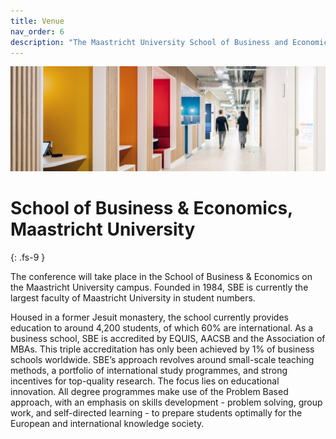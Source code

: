 ```yaml
---
title: Venue
nav_order: 6
description: "The Maastricht University School of Business and Economics is proud to host the Oligo Workshop 2021."
---
```


<picture>
  <source srcset="/img/venue.webp" type="image/webp">
  <img src="/img/venue.jpg" alt="Maastricht University">
</picture>

# School of Business & Economics, Maastricht University
{: .fs-9 }

The conference will take place in the School of Business & Economics on the Maastricht University campus.
Founded in 1984, SBE is currently the largest faculty of Maastricht University in student numbers. 

Housed in a former Jesuit monastery, the school currently provides education to around 4,200 students, of which 60% are international. 
As a business school, SBE is accredited by EQUIS, AACSB and the Association of MBAs. This triple accreditation has only been achieved by 1% of business schools worldwide. 
SBE’s approach revolves around small-scale teaching methods, a portfolio of international study programmes, and strong incentives for top-quality research. 
The focus lies on educational innovation. All degree programmes make use of the Problem Based approach, with an emphasis on skills development - problem solving, group work, and self-directed learning - to prepare students optimally for the European and international knowledge society.
